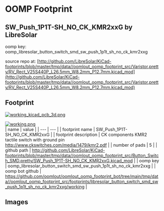 # OOMP Footprint  
## SW_Push_1P1T-SH_NO_CK_KMR2xxG  by LibreSolar  
  
oomp key: oomp_libresolar_button_switch_smd_sw_push_1p1t_sh_no_ck_kmr2xxg  
  
source repo at: [http://github.com/LibreSolar/KiCad-footprints/blob/master/tmp/data//oomlout_oomp_footprint_src/Varistor.pretty/RV_Rect_V25S440P_L26.5mm_W8.2mm_P12.7mm.kicad_mod](http://github.com/LibreSolar/KiCad-footprints/blob/master/tmp/data//oomlout_oomp_footprint_src/Varistor.pretty/RV_Rect_V25S440P_L26.5mm_W8.2mm_P12.7mm.kicad_mod)  
## Footprint  
  
[![working_kicad_pcb_3d.png](working_kicad_pcb_3d_600.png)](working_kicad_pcb_3d.png)  
  
[![working.png](working_600.png)](working.png)  
| name | value | 
| --- | --- | 
| footprint name | SW_Push_1P1T-SH_NO_CK_KMR2xxG | 
| footprint description | CK components KMR2 tactile switch with ground pin http://www.ckswitches.com/media/1479/kmr2.pdf | 
| number of pads | 5 | 
| github path | http://github.com/LibreSolar/KiCad-footprints/blob/master/tmp/data//oomlout_oomp_footprint_src/Button_Switch_SMD.pretty/SW_Push_1P1T-SH_NO_CK_KMR2xxG.kicad_mod | 
| oomp key | oomp_libresolar_button_switch_smd_sw_push_1p1t_sh_no_ck_kmr2xxg | 
| oomp bot github | https://github.com/oomlout/oomlout_oomp_footprint_bot/tree/main/tmp/data//oomlout_oomp_footprint_src/footprints/libresolar_button_switch_smd_sw_push_1p1t_sh_no_ck_kmr2xxg/working | 
## Images  
